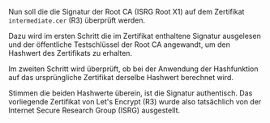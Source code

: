 Nun soll die die Signatur der Root CA (ISRG Root X1) auf dem Zertifikat `intermediate.cer` (R3) überprüft werden.

Dazu wird im ersten Schritt die im Zertifikat enthaltene Signatur ausgelesen und der öffentliche Testschlüssel der Root CA angewandt, um den Hashwert des Zertifikats zu erhalten. 

Im zweiten Schritt wird überprüft, ob bei der Anwendung der Hashfunktion auf das ursprüngliche Zertifikat derselbe Hashwert berechnet wird.

Stimmen die beiden Hashwerte überein, ist die Signatur authentisch. Das vorliegende Zertifikat von Let's Encrypt (R3) wurde also tatsächlich von der Internet Secure Research Group (ISRG) ausgestellt.